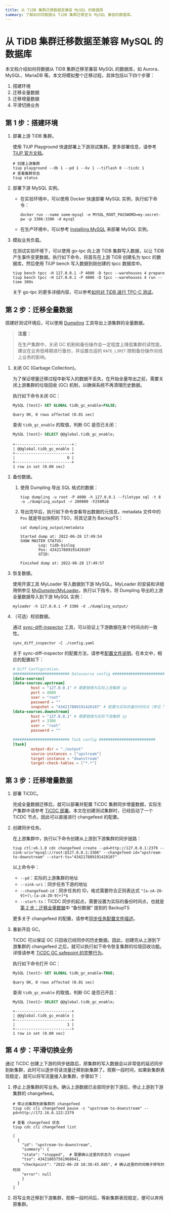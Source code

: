 ```yaml
---
title: 从 TiDB 集群迁移数据至兼容 MySQL 的数据库
summary: 了解如何将数据从 TiDB 集群迁移至与 MySQL 兼容的数据库。
---
```


# 从 TiDB 集群迁移数据至兼容 MySQL 的数据库

本文档介绍如何将数据从 TiDB 集群迁移至兼容 MySQL 的数据库，如 Aurora、MySQL、MariaDB 等。本文将模拟整个迁移过程，具体包括以下四个步骤：

1. 搭建环境
2. 迁移全量数据
3. 迁移增量数据
4. 平滑切换业务

## 第 1 步：搭建环境

1. 部署上游 TiDB 集群。

    使用 TiUP Playground 快速部署上下游测试集群。更多部署信息，请参考 [TiUP 官方文档](/tiup/tiup-cluster.md)。

    ```shell
    # 创建上游集群
    tiup playground --db 1 --pd 1 --kv 1 --tiflash 0 --ticdc 1
    # 查看集群状态
    tiup status
    ```

2. 部署下游 MySQL 实例。

    - 在实验环境中，可以使用 Docker 快速部署 MySQL 实例，执行如下命令：

        ```shell
        docker run --name some-mysql -e MYSQL_ROOT_PASSWORD=my-secret-pw -p 3306:3306 -d mysql
        ```

    - 在生产环境中，可以参考 [Installing MySQL](https://dev.mysql.com/doc/refman/8.0/en/installing.html) 来部署 MySQL 实例。

3. 模拟业务负载。

    在测试实验环境下，可以使用 go-tpc 向上游 TiDB 集群写入数据，以让 TiDB 产生事件变更数据。执行如下命令，将首先在上游 TiDB 创建名为 tpcc 的数据库，然后使用 TiUP bench 写入数据到刚创建的 tpcc 数据库中。

    ```shell
    tiup bench tpcc -H 127.0.0.1 -P 4000 -D tpcc --warehouses 4 prepare
    tiup bench tpcc -H 127.0.0.1 -P 4000 -D tpcc --warehouses 4 run --time 300s
    ```

    关于 go-tpc 的更多详细内容，可以参考[如何对 TiDB 进行 TPC-C 测试](/benchmark/benchmark-tidb-using-tpcc.md)。

## 第 2 步：迁移全量数据

搭建好测试环境后，可以使用 [Dumpling](/dumpling-overview.md) 工具导出上游集群的全量数据。

> **注意：**
>
> 在生产集群中，关闭 GC 机制和备份操作会一定程度上降低集群的读性能，建议在业务低峰期进行备份，并设置合适的 `RATE_LIMIT` 限制备份操作对线上业务的影响。

1. 关闭 GC (Garbage Collection)。

    为了保证增量迁移过程中新写入的数据不丢失，在开始全量导出之前，需要关闭上游集群的垃圾回收 (GC) 机制，以确保系统不再清理历史数据。

    执行如下命令关闭 GC：

    ```sql
    MySQL [test]> SET GLOBAL tidb_gc_enable=FALSE;
    ```

    ```
    Query OK, 0 rows affected (0.01 sec)
    ```

    查询 `tidb_gc_enable` 的取值，判断 GC 是否已关闭：

    ```sql
    MySQL [test]> SELECT @@global.tidb_gc_enable;
    ```

    ```
    +-------------------------+：
    | @@global.tidb_gc_enable |
    +-------------------------+
    |                       0 |
    +-------------------------+
    1 row in set (0.00 sec)
    ```

2. 备份数据。

    1. 使用 Dumpling 导出 SQL 格式的数据：

        ```shell
        tiup dumpling -u root -P 4000 -h 127.0.0.1 --filetype sql -t 8 -o ./dumpling_output -r 200000 -F256MiB
        ```

    2. 导出完毕后，执行如下命令查看导出数据的元信息，metadata 文件中的 `Pos` 就是导出快照的 TSO，将其记录为 BackupTS：

        ```shell
        cat dumpling_output/metadata
        ```

        ```
        Started dump at: 2022-06-28 17:49:54
        SHOW MASTER STATUS:
                Log: tidb-binlog
                Pos: 434217889191428107
                GTID:

        Finished dump at: 2022-06-28 17:49:57
        ```

3. 恢复数据。

    使用开源工具 MyLoader 导入数据到下游 MySQL。MyLoader 的安装和详细用例参见 [MyDumpler/MyLoader](https://github.com/mydumper/mydumper)。执行以下指令，将 Dumpling 导出的上游全量数据导入到下游 MySQL 实例：

    ```shell
    myloader -h 127.0.0.1 -P 3306 -d ./dumpling_output/
    ```

4. （可选）校验数据。

    通过 [sync-diff-inspector](/sync-diff-inspector/sync-diff-inspector-overview.md) 工具，可以验证上下游数据在某个时间点的一致性。

    ```shell
    sync_diff_inspector -C ./config.yaml
    ```

    关于 sync-diff-inspector 的配置方法，请参考[配置文件说明](/sync-diff-inspector/sync-diff-inspector-overview.md#配置文件说明)。在本文中，相应的配置如下：

    ```toml
    # Diff Configuration.
    ######################### Datasource config #########################
    [data-sources]
    [data-sources.upstream]
            host = "127.0.0.1" # 需要替换为实际上游集群 ip
            port = 4000
            user = "root"
            password = ""
            snapshot = "434217889191428107" # 配置为实际的备份时间点（参见「备份」小节的 BackupTS）
    [data-sources.downstream]
            host = "127.0.0.1" # 需要替换为实际下游集群 ip
            port = 3306
            user = "root"
            password = ""

    ######################### Task config #########################
    [task]
            output-dir = "./output"
            source-instances = ["upstream"]
            target-instance = "downstream"
            target-check-tables = ["*.*"]
    ```

## 第 3 步：迁移增量数据

1. 部署 TiCDC。

    完成全量数据迁移后，就可以部署并配置 TiCDC 集群同步增量数据，实际生产集群中请参考 [TiCDC 部署](/ticdc/deploy-ticdc.md)。本文在创建测试集群时，已经启动了一个 TiCDC 节点，因此可以直接进行 changefeed 的配置。

2. 创建同步任务。

    在上游集群中，执行以下命令创建从上游到下游集群的同步链路：

    ```shell
    tiup ctl:v6.1.0 cdc changefeed create --pd=http://127.0.0.1:2379 --sink-uri="mysql://root:@127.0.0.1:3306" --changefeed-id="upstream-to-downstream" --start-ts="434217889191428107"
    ```

    以上命令中：

    - `--pd`：实际的上游集群的地址
    - `--sink-uri`：同步任务下游的地址
    - `--changefeed-id`：同步任务的 ID，格式需要符合正则表达式 `^[a-zA-Z0-9]+(\-[a-zA-Z0-9]+)*$`
    - `--start-ts`：TiCDC 同步的起点，需要设置为实际的备份时间点，也就是[第 2 步：迁移全量数据](/migrate-from-tidb-to-mysql.md#第-2-步迁移全量数据)中 “备份数据” 提到的 BackupTS

    更多关于 changefeed 的配置，请参考[同步任务配置文件描述](/ticdc/manage-ticdc.md#同步任务配置文件描述)。

3. 重新开启 GC。

    TiCDC 可以保证 GC 只回收已经同步的历史数据。因此，创建完从上游到下游集群的 changefeed 之后，就可以执行如下命令恢复集群的垃圾回收功能。详情请参考 [TiCDC GC safepoint 的完整行为](/ticdc/ticdc-faq.md#ticdc-gc-safepoint-的完整行为是什么)。

    执行如下命令打开 GC：

    ```sql
    MySQL [test]> SET GLOBAL tidb_gc_enable=TRUE;
    ```

    ```
    Query OK, 0 rows affected (0.01 sec)
    ```

    查询 `tidb_gc_enable` 的取值，判断 GC 是否已开启：

    ```sql
    MySQL [test]> SELECT @@global.tidb_gc_enable;
    ```

    ```
    +-------------------------+
    | @@global.tidb_gc_enable |
    +-------------------------+
    |                       1 |
    +-------------------------+
    1 row in set (0.00 sec)
    ```

## 第 4 步：平滑切换业务

通过 TiCDC 创建上下游的同步链路后，原集群的写入数据会以非常低的延迟同步到新集群，此时可以逐步将读流量迁移到新集群了。观察一段时间，如果新集群表现稳定，就可以将写流量接入新集群，步骤如下：

1. 停止上游集群的写业务。确认上游数据已全部同步到下游后，停止上游到下游集群的 changefeed。

    ```shell
    # 停止旧集群到新集群的 changefeed
    tiup cdc cli changefeed pause -c "upstream-to-downstream" --pd=http://172.16.6.122:2379

    # 查看 changefeed 状态
    tiup cdc cli changefeed list
    ```

    ```
    [
      {
        "id": "upstream-to-downstream",
        "summary": {
        "state": "stopped",  # 需要确认这里的状态为 stopped
        "tso": 434218657561968641,
        "checkpoint": "2022-06-28 18:38:45.685", # 确认这里的时间晚于停写的时间
        "error": null
        }
      }
    ]
    ```

2. 将写业务迁移到下游集群，观察一段时间后，等新集群表现稳定，便可以弃用原集群。
